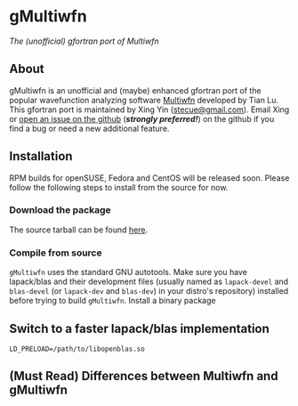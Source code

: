 # gMultiwfn
*The (unofficial) gfortran port of Multiwfn*

## About
gMultiwfn is an unofficial and (maybe) enhanced gfortran port of the popular wavefunction analyzing software [Multiwfn](http://sobereva.com/multiwfn) developed by Tian Lu. This gfortran port is maintained by Xing Yin (stecue@gmail.com). Email Xing or [open an issue on the github](https://github.com/stecue/gMultiwfn/issues) (__*strongly preferred!*__) on the github if you find a bug or need a new additional feature.

## Installation
RPM builds for openSUSE, Fedora and CentOS will be released soon. Please follow the following steps to install from the source for now.

### Download the package
The source tarball can be found [here](http://sobereva.com/multiwfn). 

### Compile from source
`gMultiwfn` uses the standard GNU autotools. Make sure you have lapack/blas and their development files (usually named as `lapack-devel` and `blas-devel` (or `lapack-dev` and `blas-dev`) in your distro's repository) installed before trying to build `gMultiwfn`.
Install a binary package

## Switch to a faster lapack/blas implementation
`LD_PRELOAD=/path/to/libopenblas.so`

## (Must Read) Differences between Multiwfn and gMultiwfn

